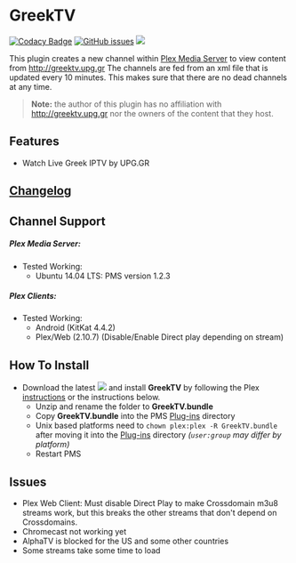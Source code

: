 GreekTV
=======

[![Codacy Badge](https://api.codacy.com/project/badge/Grade/39760c54cc4d4a338140663f1f750d8b)](https://www.codacy.com/app/twoure/GreekTV-bundle?utm_source=github.com&amp;utm_medium=referral&amp;utm_content=Twoure/GreekTV.bundle&amp;utm_campaign=Badge_Grade) [![GitHub issues](https://img.shields.io/github/issues/Twoure/GreekTV.bundle.svg?style=flat)](https://github.com/Twoure/GreekTV.bundle/issues) [![](https://img.shields.io/github/release/Twoure/GreekTV.bundle.svg?style=flat)](https://github.com/Twoure/GreekTV.bundle/releases)

This plugin creates a new channel within [Plex Media Server](https://plex.tv) to view content from http://greektv.upg.gr
The channels are fed from an xml file that is updated every 10 minutes. This makes sure that there are no dead channels at any time.

> **Note:** the author of this plugin has no affiliation with http://greektv.upg.gr nor the owners of the content that they host.

## Features

- Watch Live Greek IPTV by UPG.GR

## [Changelog](Changelog.md#changelog)

## Channel Support

##### Plex Media Server:
- Tested Working:
  - Ubuntu 14.04 LTS: PMS version 1.2.3

##### Plex Clients:
- Tested Working:
  - Android (KitKat 4.4.2)
  - Plex/Web (2.10.7) (Disable/Enable Direct play depending on stream)

## How To Install

- Download the latest [![](https://img.shields.io/github/release/Twoure/GreekTV.bundle.svg?style=flat)](https://github.com/Twoure/GreekTV.bundle/releases) and install **GreekTV** by following the Plex [instructions](https://support.plex.tv/hc/en-us/articles/201187656-How-do-I-manually-install-a-channel-) or the instructions below.
  - Unzip and rename the folder to **GreekTV.bundle**
  - Copy **GreekTV.bundle** into the PMS [Plug-ins](https://support.plex.tv/hc/en-us/articles/201106098-How-do-I-find-the-Plug-Ins-folder-) directory
  - Unix based platforms need to `chown plex:plex -R GreekTV.bundle` after moving it into the [Plug-ins](https://support.plex.tv/hc/en-us/articles/201106098-How-do-I-find-the-Plug-Ins-folder-) directory _(`user:group` may differ by platform)_
  - Restart PMS

## Issues

- Plex Web Client: Must disable Direct Play to make Crossdomain m3u8 streams work, but this breaks the other streams that don't depend on Crossdomains.
- Chromecast not working yet
- AlphaTV is blocked for the US and some other countries
- Some streams take some time to load
